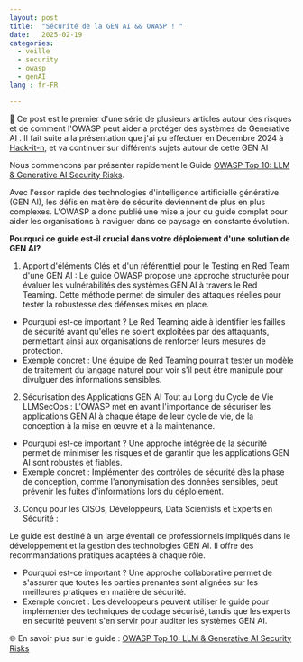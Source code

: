 ```yaml
---
layout: post
title:  "Sécurité de la GEN AI && OWASP ! "
date:   2025-02-19
categories: 
  - veille 
  - security 
  - owasp 
  - genAI 
lang : fr-FR

---
```



🚀 Ce post est le premier d'une série de plusieurs articles autour des risques et de comment l'OWASP peut aider a protéger des systèmes de Generative AI . Il fait suite a la présentation que j'ai pu effectuer en Décembre 2024 à [Hack-it-n](https://hack-it-n.com/), et va continuer sur différents sujets autour de cette GEN AI

Nous commencons par présenter rapidement le Guide  [OWASP Top 10: LLM & Generative AI Security Risks](https://genaisecurityproject.com/llm-top-10/). 

Avec l'essor rapide des technologies d'intelligence artificielle générative (GEN AI), les défis en matière de sécurité deviennent de plus en plus complexes. 
L'OWASP a donc  publié une mise a jour du guide complet pour aider les organisations à naviguer dans ce paysage en constante évolution.

**Pourquoi ce guide est-il crucial dans votre déploiement d'une solution de GEN AI?**

1. Apport d'éléments Clés et d'un référenttiel  pour le Testing en Red Team d'une  GEN AI :
Le guide OWASP propose une approche structurée pour évaluer les vulnérabilités des systèmes GEN AI à travers le Red Teaming. Cette méthode permet de 
simuler des attaques réelles pour tester la robustesse des défenses mises en place.

- Pourquoi est-ce important ? Le Red Teaming aide à identifier les failles de sécurité avant qu'elles ne soient exploitées par des attaquants, permettant 
ainsi aux organisations de renforcer leurs mesures de protection.
- Exemple concret : Une équipe de Red Teaming pourrait tester un modèle de traitement du langage naturel pour voir s'il peut être manipulé pour divulguer 
des informations sensibles.


2. Sécurisation des Applications GEN AI Tout au Long du Cycle de Vie LLMSecOps :
L'OWASP met en avant l'importance de sécuriser les applications GEN AI à chaque étape de leur cycle de vie, de la conception à la mise en œuvre et à la 
maintenance.

- Pourquoi est-ce important ? Une approche intégrée de la sécurité permet de minimiser les risques et de garantir que les applications GEN AI sont 
robustes et fiables.
- Exemple concret : Implémenter des contrôles de sécurité dès la phase de conception, comme l'anonymisation des données sensibles, peut prévenir les 
fuites d'informations lors du déploiement.

3. Conçu pour les  CISOs, Développeurs, Data Scientists et Experts en Sécurité :

Le guide est destiné à un large éventail de professionnels impliqués dans le développement et la gestion des technologies GEN AI. Il offre des 
recommandations pratiques adaptées à chaque rôle.

- Pourquoi est-ce important ? Une approche collaborative permet de s'assurer que toutes les parties prenantes sont alignées sur les meilleures pratiques 
en matière de sécurité.
- Exemple concret : Les développeurs peuvent utiliser le guide pour implémenter des techniques de codage sécurisé, tandis que les experts en sécurité 
peuvent s'en servir pour auditer les systèmes GEN AI. 




🌐 En savoir plus sur le guide : [OWASP Top 10: LLM & Generative AI Security Risks](https://genaisecurityproject.com/llm-top-10/)
